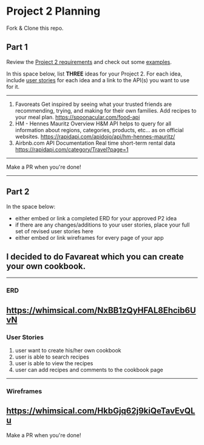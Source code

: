 # Project 2 Planning

Fork & Clone this repo.

## Part 1

Review the [Project 2 requirements](https://tmdarneille.gitbook.io/sei-ga-sea/11-projects/project-2#project-feedback-evaluation) and check out some [examples](https://www.google.com/url?q=https://tmdarneille.gitbook.io/sei-ga-sea/11-projects/past-projects/project2&sa=D&source=calendar&ust=1597596784944000&usg=AOvVaw1ihTzKFunxKsL2f6sIYdlC).

In this space below, list **THREE** ideas for your Project 2. For each idea, include [user stories](https://revelry.co/user-stories-that-dont-suck/) for each idea and a link to the API(s) you want to use for it.

--------------------------------------------------------
1. Favoreats
Get inspired by seeing what your trusted friends are recommending, trying, and making for their own families. Add recipes to your meal plan. https://spoonacular.com/food-api
2. HM - Hennes Mauritz Overview
H&M API helps to query for all information about regions, categories, products, etc… as on official websites. 
https://rapidapi.com/apidojo/api/hm-hennes-mauritz/
3. Airbnb.com API Documentation
Real time short-term rental data
https://rapidapi.com/category/Travel?page=1
---------------------------------------------------------

Make a PR when you're done!

---

## Part 2

In the space below:
* either embed or link a completed ERD for your approved P2 idea
* if there are any changes/additions to your user stories, place your full set of revised user stories here
* either embed or link wireframes for every page of your app

## I decided to do Favareat which you can create your own cookbook.
----------------------------------------------------------
### ERD
https://whimsical.com/NxBB1zQyHFAL8Ehcib6UvN
----------------------------------------------------------
### User Stories
1. user want to create his/her own cookbook
2. user is able to search recipes
3. user is able to view the recipes
4. user can add recipes and comments to the cookbook page
----------------------------------------------------------
### Wireframes
https://whimsical.com/HkbGjq62j9kiQeTavEvQLu
----------------------------------------------------------

Make a PR when you're done!
